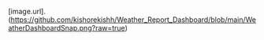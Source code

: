 [image.url].(https://github.com/kishorekishh/Weather_Report_Dashboard/blob/main/WeatherDashboardSnap.png?raw=true)
